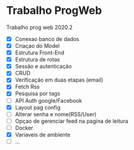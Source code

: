 # Trabalho ProgWeb
 Trabalho prog web 2020.2

- [x] Conexao banco de dados
- [x] Criaçao do Model
- [x] Estrutura Front-End
- [x] Estrutura de rotas 
- [x] Sessão e autenticação
- [x] CRUD 
- [x] Verificação em duas etapas (email)
- [x] Fetch Rss
- [x] Pesquisa por tags
- [ ] API Auth google/Facebook
- [x] Layout pag config
- [ ] Alterar senha e nome(RSS/User)
- [ ] Opçao de gerenciar feed na pagina de leitura
- [ ] Docker
- [x] Variaveis de ambiente
- [ ] ...
